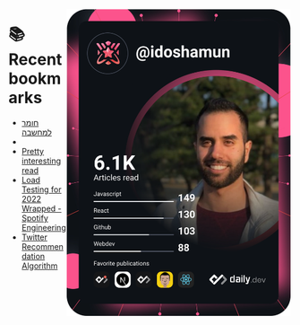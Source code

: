 <a href="https://app.daily.dev/idoshamun"><img src="https://raw.githubusercontent.com/idoshamun/idoshamun/devcard/devcard.svg" align='right' width="400" alt="Ido Shamun's Dev Card"/></a>

# 📚 Recent bookmarks
<!-- BOOKMARKS:START -->
- [חומר למחשבה](https://app.daily.dev/posts/aLhUPN8Bs?utm_source=rss&utm_medium=bookmarks&utm_campaign=28849d86070e4c099c877ab6837c61f0)
- [](https://app.daily.dev/posts/ahPGp3Vlb?utm_source=rss&utm_medium=bookmarks&utm_campaign=28849d86070e4c099c877ab6837c61f0)
- [Pretty interesting read](https://app.daily.dev/posts/hGbdUNhOo?utm_source=rss&utm_medium=bookmarks&utm_campaign=28849d86070e4c099c877ab6837c61f0)
- [Load Testing for 2022 Wrapped - Spotify Engineering](https://app.daily.dev/posts/IV87YONoP?utm_source=rss&utm_medium=bookmarks&utm_campaign=28849d86070e4c099c877ab6837c61f0)
- [Twitter Recommendation Algorithm](https://app.daily.dev/posts/OU0lBBjan?utm_source=rss&utm_medium=bookmarks&utm_campaign=28849d86070e4c099c877ab6837c61f0)
<!-- BOOKMARKS:END -->
